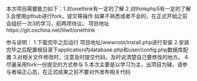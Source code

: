 本次项目需要能力如下：1.对onethink有一定的了解
2.对thinkphp5有一定的了解
3.会使用github进行fork，提交等操作
如果不熟悉或者不会的，在正式开始之前会组织一次3的学习，前两项待议。
项目地址https://git.oschina.net/lilwil/onethink

参与说明：
1.下载完毕之后运行  项目地址/wwwroot/install.php进行安装
2.安装完毕之后配置根目录下application内database.php和user/config.php数据库配置
3.对相关文件修改时，注意及时提交代码，及时说清楚自己要修改的地方。
4.尽量采用fork一份提交的方式参与
5.本次主要是以学习为主，出项目为辅，请参与者端正心态，在正式结束之前不要对外发布相关代码